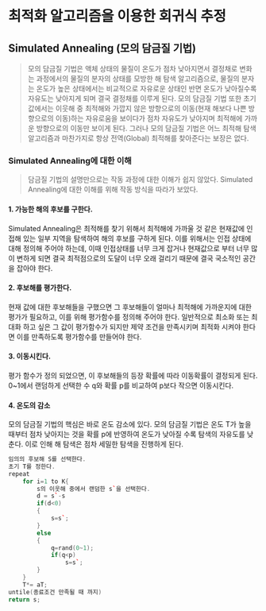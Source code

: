 # 최적화 알고리즘을 이용한 회귀식 추정

## Simulated Annealing (모의 담금질 기법)

>모의 담금질 기법은 액체 상태의 물질이 온도가 점차 낮아지면서 결정채로 변화는 과정에서의 물질의 분자의 상태를 모방한 해 탐색 알고리즘으로, 물질의 분자는 온도가 높은 상태에서는 비교적으로 자유로운 상태인 반면 온도가 낮아질수록 자유도는 낮아지게 되며 결국 결정채를 이루게 된다. 모의 담금질 기법 또한 초기값에서는 이웃해 중 최적해와 가깝지 않은 방향으로의 이동(현재 해보다 나쁜 방향으로의 이동)하는 자유로움을 보이다가 점차 자유도가 낮아지며 최적해에 가까운 방향으로의 이동만 보이게 된다. 그러나 모의 담금질 기법은 어느 최적해 탐색 알고리즘과 마찬가지로 항상 전역(Global) 최적해를 찾아준다는 보장은 없다.  

### Simulated Annealing에 대한 이해

>담금질 기법의 설명만으로는 작동 과정에 대한 이해가 쉽지 않았다. Simulated Annealing에 대한 이해를 위해 작동 방식을 따라가 보았다.

#### 1. 가능한 해의 후보를 구한다.

Simulated Annealing은 최적해를 찾기 위해서 최적해에 가까울 것 같은 현재값에 인접해 있는 일부 지역을 탐색하여 해의 후보를 구하게 된다. 
이를 위해서는 인접 상태에 대해 정의해 주어야 하는데, 이때 인접상태를 너무 크게 잡거나 현재값으로 부터 너무 많이 변하게 되면 결국 최적점으로의 도달이 너무 오래 걸리기 때문에 결국 국소적인 공간을 잡아야 한다. 

#### 2. 후보해를 평가한다.

현재 값에 대한 후보해들을 구했으면 그 후보해들이 얼마나 최적해에 가까운지에 대한 평가가 필요하고, 이를 위해 평가함수를 정의해 주어야 한다. 일반적으로 최소화 또는 최대화 하고 싶은 그 값이 평가함수가 되지만 제약 조건을 만족시키며 최적화 시켜야 한다면 이를 만족하도록 평가함수를 만들어야 한다.

#### 3. 이동시킨다.

평가 함수가 정의 되었으면, 이 후보해들의 등장 확률에 따라 이동확률이 결정되게 된다. 0~1에서 랜덤하게 선택한 수 q와 확률 p를 비교하여 p보다 작으면 이동시킨다.

#### 4. 온도의 감소

모의 담금질 기법의 핵심은 바로 온도 감소에 있다. 모의 담금질 기법은 온도 T가 높을 때부터 점차 낮아지는 것을 확률 p에 반영하여 온도가 낮아질 수록 탐색의 자유도를 낮춘다. 이로 인해 해 탐색은 점차 세밀한 탐색을 진행하게 된다.

```c++
임의의 후보해 S를 선택한다.
초기 T를 정한다.
repeat
    for i=1 to K{
        s의 이웃해 중에서 랜덤한 s`을 선택한다.
        d = s`-s
        if(d<0)
        {
            s=s`;
        } 
        else
        {
            q=rand(0~1);
            if(q<p)
                s=s`;
        }
    }
    T*= aT;
untile(종료조건 만족될 때 까지)
return s;
```

